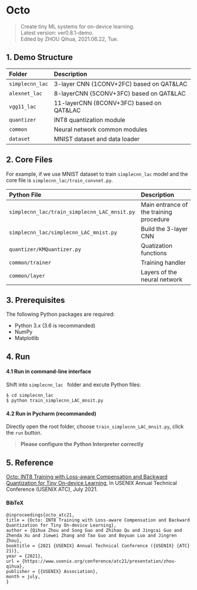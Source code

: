 # Octo
 
> Create tiny ML systems for on-device learning.  
> Latest version: ver0.8.1-demo.   
> Edited by ZHOU Qihua, 2021.06.22, Tue.

## 1. Demo Structure

|Folder   |Description                         |
|:--        |:--                          |
|`simplecnn_lac`       |3-layer CNN (1CONV+2FC) based on QAT&LAC           |
|`alexnet_lac`       |8-layerCNN (5CONV+3FC) based on QAT&LAC            |
|`vgg11_lac`       |11-layerCNN (8CONV+3FC) based on QAT&LAC            |
|`quantizer`       |INT8 quantization module            |
|`common`    |Neural network common modules           |
|`dataset`    |MNIST dataset and data loader             |

## 2. Core Files
For example, if we use MNIST dataset to train `simplecnn_lac` model and the core file is `simplecnn_lac/train_convnet.py`.

|Python File   | Description                         |
|:--        |:--                          |
|`simplecnn_lac/train_simplecnn_LAC_mnsit.py`      | Main entrance of the training procedure           |
|`simplecnn_lac/simplecnn_LAC_mnist.py`       |Build the 3-layer CNN          |
|`quantizer/KMQuantizer.py `       |Quatization functions          |
|`common/trainer`    |Training handler          |
|`common/layer`   |Layers of the neural network             |

## 3. Prerequisites
The following Python packages are required:

* Python 3.x (3.6 is recommanded)
* NumPy
* Matplotlib

## 4. Run

#### 4.1 Run in command-line interface
Shift into `simplecnn_lac ` folder and excute Python files:

```
$ cd simplecnn_lac
$ python train_simplecnn_LAC_mnsit.py
```

#### 4.2 Run in Pycharm (recommanded)
Directly open the root folder, choose `train_simplecnn_LAC_mnsit.py`, click the `run` button.

> **Please configure the Python Interpreter correctly**

## 5. Reference
[Octo: INT8 Training with Loss-aware Compensation and Backward Quantization for Tiny On-device Learning](https://www.usenix.org/conference/atc21/presentation/zhou-qihua), In USENIX Annual Technical Conference (USENIX ATC), July 2021.

#### BibTeX
```
@inproceedings{octo_atc21,
title = {Octo: INT8 Training with Loss-aware Compensation and Backward Quantization for Tiny On-device Learning},
author = {Qihua Zhou and Song Guo and Zhihao Qu and Jingcai Guo and Zhenda Xu and Jiewei Zhang and Tao Guo and Boyuan Luo and Jingren Zhou},
booktitle = {2021 {USENIX} Annual Technical Conference ({USENIX} {ATC} 21)},
year = {2021},
url = {https://www.usenix.org/conference/atc21/presentation/zhou-qihua},
publisher = {{USENIX} Association},
month = july,
}
```

